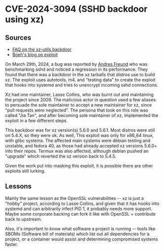 # CVE-2024-3094 (SSHD backdoor using xz)

## Sources

- [FAQ on the xz-utils
  backdoor](https://gist.github.com/thesamesam/223949d5a074ebc3dce9ee78baad9e27)
- [Boeh's blog on
  exploit](https://boehs.org/node/everything-i-know-about-the-xz-backdoor)

On March 29th, 2024, a bug was reported by [Andres
Freund](https://www.openwall.com/lists/oss-security/2024/03/29/4) who
was benchmarking sshd and noticed a regression in its performance. They
found that there was a backdoor in the xz tarballs that distros use to
build xz. The exploit uses autotools, m4, and "testing data" to
create the exploit that hooks into systemd and tries to unencrypt
incoming sshd connections.

Xz had one maintainer, Lasse Collins, who was burnt out and maintaining
the project since 2009. The malicious actor in question used a few
aliases to persuade the sole maintainer to accept a new maintainer for
xz, since "pull requests were neglected". The persona that took on this
role was called "Jia Tan", and after becoming sole maintainer of xz,
implemented the exploit in a few different steps.

This backdoor was for xz version(s) 5.6.0 and 5.6.1. Most distros were
still on 5.4.X, so they were ok. As well, This exploit was only for
x86_64 linux, with glibc systems. The affected main systems were debian
testing and unstable, and fedora 40, as those had already accepted xz
versions 5.6.0+ into their repos. Termux was also affected, although
debian pushed an "upgrade" which reverted the xz version back to
5.4.5.

Given the work put into masking this exploit, it is possible there are
other exploits still lurking.

## Lessons

Mainly the same lesson as the OpenSSL vulnerabilities -- xz is just a
"hobby" project, according to Lasse Collins, and given that it has hooks
into systemd and can arbitrarily infect PID 1, it probably needs more
support. Maybe some corporate backing can fork it like with OpenSSL +
contribute back to upstream.

Also, it's important to know what software a project is running -- tools
like SBOMs (Software bill of materials) which list out all dependencies
for a project, or a container would assist and determining compromised
systems faster.
